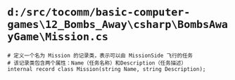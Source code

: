 # `d:/src/tocomm/basic-computer-games\12_Bombs_Away\csharp\BombsAwayGame\Mission.cs`

```
# 定义一个名为 Mission 的记录类，表示可以由 MissionSide 飞行的任务
# 该记录类包含两个属性：Name（任务名称）和Description（任务描述）
internal record class Mission(string Name, string Description);
```